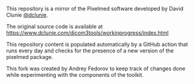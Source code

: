 This repository is a mirror of the Pixelmed software developed by David Clunie [@dclunie](https://github.com/dclunie).

The original source code is available at
https://www.dclunie.com/dicom3tools/workinprogress/index.html

This repository content is populated automatically by a GitHub action that runs every
day and checks for the presence of a new version of the pixelmed package.

This fork was created by Andrey Fedorov to keep track of changes done while
experimenting with the components of the toolkit. 
